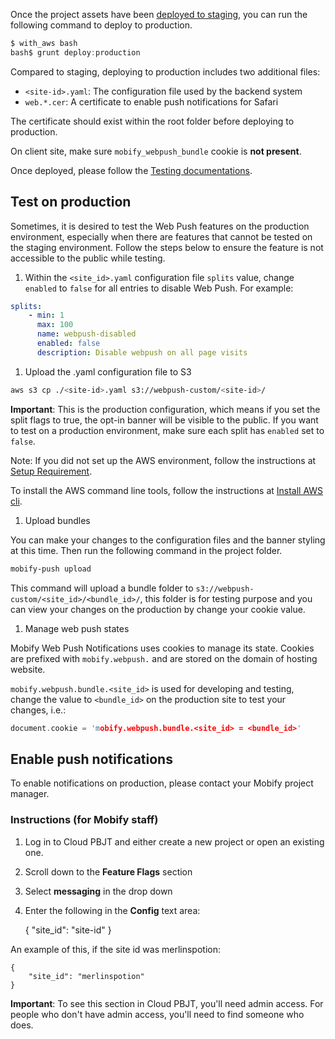 Once the project assets have been [deployed to staging](../staging/), you can run
the following command to deploy to production.

```c
$ with_aws bash
bash$ grunt deploy:production
```

Compared to staging, deploying to production includes two additional files:

-   `<site-id>.yaml`: The configuration file used by the backend system
-   `web.*.cer`: A certificate to enable push notifications for Safari

The certificate should exist within the root folder before deploying to production.

On client site, make sure `mobify_webpush_bundle` cookie is **not present**.

Once deployed, please follow the [Testing documentations](../../testing/).

## Test on production

Sometimes, it is desired to test the Web Push features on the production environment, especially when there are features that cannot be tested on the staging environment. Follow the steps below to ensure the feature is not accessible to the public while testing.

1.  Within the `<site_id>.yaml` configuration file `splits` value, change `enabled` to `false` for all entries to disable Web Push.
For example:
```yaml
splits:
    - min: 1
      max: 100
      name: webpush-disabled
      enabled: false
      description: Disable webpush on all page visits
```
1.  Upload the .yaml configuration file to S3
```sh
aws s3 cp ./<site-id>.yaml s3://webpush-custom/<site-id>/
```

  **Important**: This is the production configuration, which means if you set the split flags to true, the opt-in banner will be visible to the public. If you want to test on a production environment, make sure each split has `enabled` set to `false`.

  Note: If you did not set up the AWS environment, follow the instructions at [Setup Requirement](../requirements/).

  To install the AWS command line tools, follow the instructions at [Install AWS cli](http://docs.aws.amazon.com/cli/latest/userguide/installing.html).

1.  Upload bundles

  You can make your changes to the configuration files and the banner styling at this time. Then run the following command in the project folder.
```sh
mobify-push upload
```
This command will upload a bundle folder to `s3://webpush-custom/<site_id>/<bundle_id>/`, this folder is for testing purpose and you can view your changes on the production by change your cookie value.

1.  Manage web push states

  Mobify Web Push Notifications uses cookies to manage its state. Cookies are prefixed with `mobify.webpush.` and are stored on the domain of hosting website.

  `mobify.webpush.bundle.<site_id>` is used for developing and testing, change the value to `<bundle_id>` on the production site to test your changes, i.e.:

  ```c
  document.cookie = 'mobify.webpush.bundle.<site_id> = <bundle_id>'
  ```


## Enable push notifications

To enable notifications on production, please contact your Mobify project manager.

### Instructions (for Mobify staff)

1.  Log in to Cloud PBJT and either create a new project or open an existing one.
1.  Scroll down to the **Feature Flags** section
1.  Select **messaging** in the drop down
1.  Enter the following in the **Config** text area:


    {
      "site_id": "site-id"
    }

An example of this, if the site id was merlinspotion:

    {
        "site_id": "merlinspotion"
    }

**Important**: To see this section in Cloud PBJT, you'll need admin access. For people who don't have admin
access, you'll need to find someone who does.
